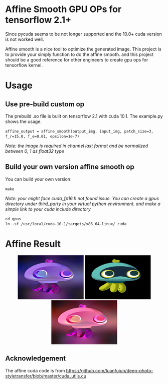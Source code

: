 # Affine Smooth GPU OPs for tensorflow 2.1+

Since pycuda seems to be not longer supported and the 10.0+ cuda version is not worked well. 

Affine smooth is a nice tool to optimize the generated image. This project is to provide your simply function to do the affine smooth. and this project should be a good reference for other engineers to create gpu ops for tensorflow kernel.

# Usage

## Use pre-build custom op
The prebuild .so file is built on tensorflow 2.1 with cuda 10.1. The example.py shows the usage. 
```
affine_output = affine_smooth(output_img, input_img, patch_size=3, f_r=15.0, f_e=0.01, epsilon=1e-7)
```
*Note: the image is required in channel last format and be normalized between 0, 1 as float32 type*

## Build your own version affine smooth op
You can build your own version:

```
make
```
*Note: your might face cuda_fp16.h not found issue. You can create a gpus directory under third_party in your virtual python environment. and make a simple link to your cuda include directory*

``` 
cd gpus
ln -sf /usr/local/cuda-10.1/targets/x86_64-linux/ cuda
```


# Affine Result
<p align="center">
    <img src='examples/gen101.png' height='140' width='210'/>
    <img src='examples/in101.png' height='140' width='210'/>
    <img src='examples/affine_smooth101.png' height='140' width='210'/>
</p>


## Acknowledgement
The affine cuda code is from https://github.com/luanfujun/deep-photo-styletransfer/blob/master/cuda_utils.cu